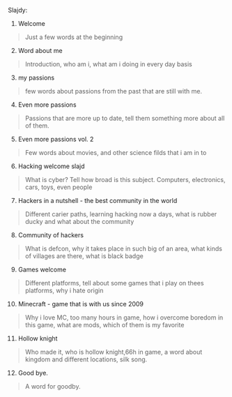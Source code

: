 Slajdy:
1. Welcome
>Just a few words at the beginning

2. Word about me
>Introduction, who am i, what am i doing in every day basis

3. my passions
>few words about passions from the past that are still with me.

4. Even more passions
>Passions that are more up to date, tell them something more about all of them.

5. Even more passions vol. 2
>Few words about movies, and other science filds that i am in to 

6. Hacking welcome slajd
>What is cyber? Tell how broad is this subject. Computers, electronics, cars, toys, even people


7. Hackers in a nutshell - the best community in the world
>Different carier paths, learning hacking now a days, what is rubber ducky and what about the community

8. Community of hackers
>What is defcon, why it takes place in such big of an area, what kinds of villages are there, what is black badge

9. Games welcome
>Different platforms, tell about some games that i play on thees platforms, why i hate origin

10. Minecraft - game that is with us since 2009
>Why i love MC, too many hours in game, how i overcome boredom in this game, what are mods, which of them is my favorite

11. Hollow knight
>Who made it, who is hollow knight,66h in game, a word about kingdom and different locations, silk song.

12. Good bye.
>A word for goodby.


